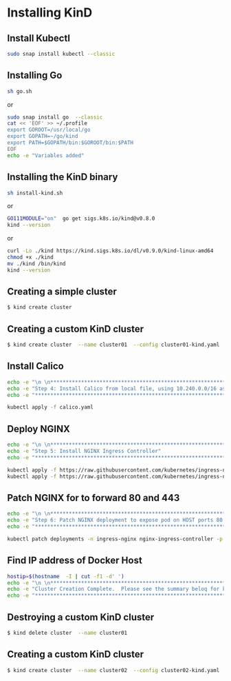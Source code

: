 # Installing KinD
## Install Kubectl
```bash
sudo snap install kubectl --classic
```
## Installing Go
```bash
sh go.sh
```
or
```bash
sudo snap install go  --classic
cat << 'EOF' >> ~/.profile
export GOROOT=/usr/local/go
export GOPATH=~/go/kind
export PATH=$GOPATH/bin:$GOROOT/bin:$PATH
EOF
echo -e "Variables added"
```


## Installing the KinD binary
```bash
sh install-kind.sh
```
or
```bash
GO111MODULE="on"  go get sigs.k8s.io/kind@v0.8.0
kind --version
```
or
```bash
curl -Lo ./kind https://kind.sigs.k8s.io/dl/v0.9.0/kind-linux-amd64
chmod +x ./kind
mv ./kind /bin/kind
kind --version
```

## Creating a simple cluster 
```bash
$ kind create cluster
```
## Creating a custom KinD cluster 
```bash
$ kind create cluster  --name cluster01  --config cluster01-kind.yaml 
```

 
## Install Calico
```bash
echo -e "\n \n*******************************************************************************************************************"
echo -e "Step 4: Install Calico from local file, using 10.240.0.0/16 as the pod CIDR"
echo -e "*******************************************************************************************************************"

kubectl apply -f calico.yaml
```

## Deploy NGINX
```bash
echo -e "\n \n*******************************************************************************************************************"
echo -e "Step 5: Install NGINX Ingress Controller"
echo -e "*******************************************************************************************************************"

kubectl apply -f https://raw.githubusercontent.com/kubernetes/ingress-nginx/nginx-0.28.0/deploy/static/mandatory.yaml
kubectl apply -f https://raw.githubusercontent.com/kubernetes/ingress-nginx/nginx-0.27.0/deploy/static/provider/baremetal/service-nodeport.yaml
```
## Patch NGINX for to forward 80 and 443
```bash
echo -e "\n \n*******************************************************************************************************************"
echo -e "Step 6: Patch NGINX deployment to expose pod on HOST ports 80 ad 443"
echo -e "*******************************************************************************************************************"

kubectl patch deployments -n ingress-nginx nginx-ingress-controller -p '{"spec":{"template":{"spec":{"containers":[{"name":"nginx-ingress-controller","ports":[{"containerPort":80,"hostPort":80},{"containerPort":443,"hostPort":443}]}]}}}}'
```
## Find IP address of Docker Host
```bash
hostip=$(hostname  -I | cut -f1 -d' ')
echo -e "\n \n*******************************************************************************************************************"
echo -e "Cluster Creation Complete.  Please see the summary beloq for key information that will be used in later chapters"
echo -e "*******************************************************************************************************************"
```

## Destroying a custom KinD cluster 
```bash
$ kind delete cluster  --name cluster01
```

## Creating a custom KinD cluster 
```bash
$ kind create cluster  --name cluster02  --config cluster02-kind.yaml 
```